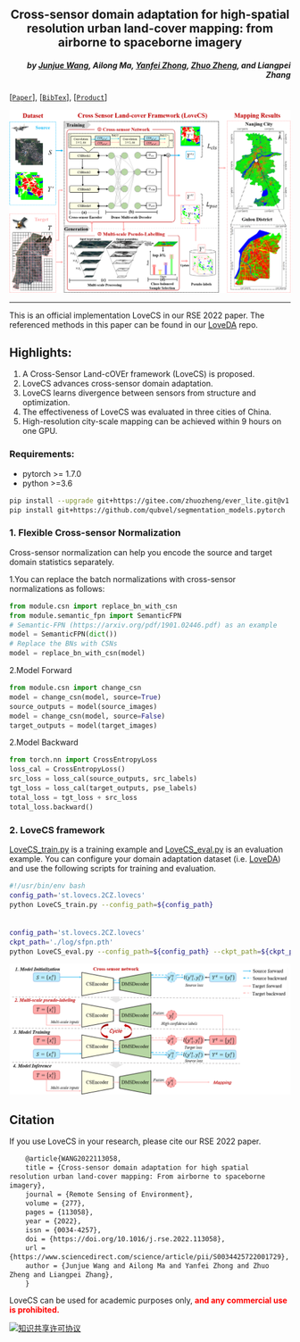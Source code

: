 <h2 align="center">Cross-sensor domain adaptation for high-spatial resolution urban land-cover mapping: from airborne to spaceborne imagery</h2>


<h5 align="right">by <a href="https://junjue-wang.github.io/homepage/">Junjue Wang</a>, 
Ailong Ma,
<a href="http://rsidea.whu.edu.cn/">Yanfei Zhong</a>, 
<a href="http://zhuozheng.top/">Zhuo Zheng</a>, and Liangpei Zhang</h5>

[[`Paper`](https://www.researchgate.net/publication/360484883_Cross-sensor_domain_adaptation_for_high_spatial_resolution_urban_land-cover_mapping_From_airborne_to_spaceborne_imagery)],
[[`BibTex`](https://www.sciencedirect.com/sdfe/arp/cite?pii=S0034425722001729&format=text%2Fx-bibtex&withabstract=true)],
[[`Product`](https://pan.baidu.com/s/1YnsMFDOMBGO-oz_PAUkuFQ?pwd=2333)]

<div align="center">
  <img src="https://github.com/Junjue-Wang/resources/blob/main/LoveCS/framework.png?raw=true">
</div>

---------------------

This is an official implementation LoveCS in our RSE 2022 paper.
The referenced methods in this paper can be found in our [LoveDA](https://github.com/Junjue-Wang/LoveDA) repo.

## Highlights:
1. A Cross-Sensor Land-cOVEr framework (LoveCS) is proposed.
2. LoveCS advances cross-sensor domain adaptation.
3. LoveCS learns divergence between sensors from structure and optimization.
4. The effectiveness of LoveCS was evaluated in three cities of China.
5. High-resolution city-scale mapping can be achieved within 9 hours on one GPU.

### Requirements:
- pytorch >= 1.7.0
- python >=3.6
```bash
pip install --upgrade git+https://gitee.com/zhuozheng/ever_lite.git@v1.4.5
pip install git+https://github.com/qubvel/segmentation_models.pytorch
```

### 1. Flexible Cross-sensor Normalization
Cross-sensor normalization can help you encode the source and target domain statistics 
separately.

1.You can replace the batch normalizations with cross-sensor normalizations as follows:

```python
from module.csn import replace_bn_with_csn
from module.semantic_fpn import SemanticFPN
# Semantic-FPN (https://arxiv.org/pdf/1901.02446.pdf) as an example 
model = SemanticFPN(dict())
# Replace the BNs with CSNs
model = replace_bn_with_csn(model)
```

2.Model Forward
```python
from module.csn import change_csn
model = change_csn(model, source=True)
source_outputs = model(source_images)
model = change_csn(model, source=False)
target_outputs = model(target_images)
```

2.Model Backward
```python
from torch.nn import CrossEntropyLoss
loss_cal = CrossEntropyLoss()
src_loss = loss_cal(source_outputs, src_labels)
tgt_loss = loss_cal(target_outputs, pse_labels)
total_loss = tgt_loss + src_loss
total_loss.backward()
```

### 2. LoveCS framework
[LoveCS_train.py](https://github.com/Junjue-Wang/LoveCS/blob/master/LoveCS_train.py) is a training example and
[LoveCS_eval.py](https://github.com/Junjue-Wang/LoveCS/blob/master/LoveCS_eval.py) is an evaluation example.
You can configure your domain adaptation dataset (i.e. [LoveDA](https://github.com/Junjue-Wang/LoveDA)) and use the following scripts for training and evaluation.
```bash
#!/usr/bin/env bash
config_path='st.lovecs.2CZ.lovecs'
python LoveCS_train.py --config_path=${config_path}


config_path='st.lovecs.2CZ.lovecs'
ckpt_path='./log/sfpn.pth'
python LoveCS_eval.py --config_path=${config_path} --ckpt_path=${ckpt_path}
```
![avatar](https://github.com/Junjue-Wang/resources/blob/main/LoveCS/overall_prcocess.png?raw=true)

## Citation
If you use LoveCS in your research, please cite our RSE 2022 paper.
```text
    @article{WANG2022113058,
    title = {Cross-sensor domain adaptation for high spatial resolution urban land-cover mapping: From airborne to spaceborne imagery},
    journal = {Remote Sensing of Environment},
    volume = {277},
    pages = {113058},
    year = {2022},
    issn = {0034-4257},
    doi = {https://doi.org/10.1016/j.rse.2022.113058},
    url = {https://www.sciencedirect.com/science/article/pii/S0034425722001729},
    author = {Junjue Wang and Ailong Ma and Yanfei Zhong and Zhuo Zheng and Liangpei Zhang},
    }
```
LoveCS can be used for academic purposes only,
<font color="red"><b> and any commercial use is prohibited.</b></font>
<a rel="license" href="https://creativecommons.org/licenses/by-nc-sa/4.0/deed.en">

<img alt="知识共享许可协议" style="border-width:0" src="https://i.creativecommons.org/l/by-nc-sa/4.0/88x31.png" /></a>